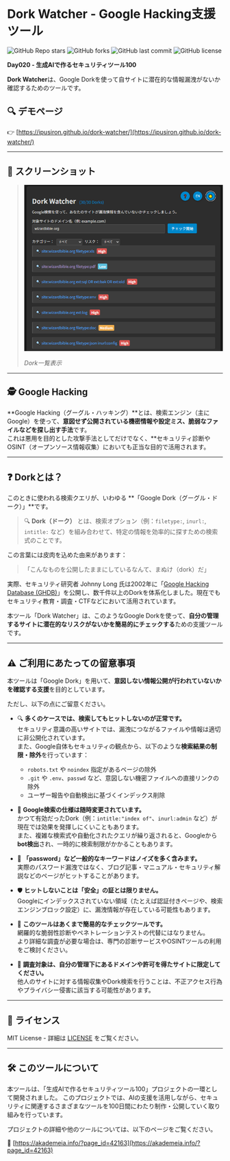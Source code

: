# Dork Watcher - Google Hacking支援ツール

![GitHub Repo stars](https://img.shields.io/github/stars/ipusiron/dork-watcher?style=social)
![GitHub forks](https://img.shields.io/github/forks/ipusiron/dork-watcher?style=social)
![GitHub last commit](https://img.shields.io/github/last-commit/ipusiron/dork-watcher)
![GitHub license](https://img.shields.io/github/license/ipusiron/dork-watcher)

**Day020 - 生成AIで作るセキュリティツール100**

**Dork Watcher**は、Google Dorkを使って自サイトに潜在的な情報漏洩がないか確認するためのツールです。

## 🔍 デモページ

👉 [https://ipusiron.github.io/dork-watcher/](https://ipusiron.github.io/dork-watcher/)

---
## 📸 スクリーンショット

> ![Dork一覧表示](assets/screenshot.png)
>
> *Dork一覧表示*

---
## 🕵️ Google Hacking

**Google Hacking（グーグル・ハッキング）**とは、検索エンジン（主にGoogle）を使って、**意図せず公開されている機密情報や設定ミス、脆弱なファイルなどを探し出す手法**です。  
これは悪用を目的とした攻撃手法としてだけでなく、**セキュリティ診断やOSINT（オープンソース情報収集）においても正当な目的で活用されます。  

---
## ❓ Dorkとは？

このときに使われる検索クエリが、いわゆる **「Google Dork（グーグル・ドーク）」**です。

> 🔍 **Dork（ドーク）** とは、検索オプション（例：`filetype:`, `inurl:`, `intitle:` など）を組み合わせて、特定の情報を効率的に探すための検索式のことです。

この言葉には皮肉を込めた由来があります：

> 「こんなものを公開したままにしているなんて、まぬけ（dork）だ」

実際、セキュリティ研究者 Johnny Long 氏は2002年に「[Google Hacking Database (GHDB)](https://www.exploit-db.com/google-hacking-database)」を公開し、数千件以上のDorkを体系化しました。現在でもセキュリティ教育・調査・CTFなどにおいて活用されています。

本ツール「Dork Watcher」は、このようなGoogle Dorkを使って、**自分の管理するサイトに潜在的なリスクがないかを簡易的にチェックする**ための支援ツールです。

---
## ⚠️ ご利用にあたっての留意事項

本ツールは「Google Dork」を用いて、**意図しない情報公開が行われていないかを確認する支援**を目的としています。

ただし、以下の点にご留意ください。

- 🔍 **多くのケースでは、検索してもヒットしないのが正常です。**  
  セキュリティ意識の高いサイトでは、漏洩につながるファイルや情報は適切に非公開化されています。  
  また、Google自体もセキュリティの観点から、以下のような**検索結果の制限・除外**を行っています：

  - `robots.txt` や `noindex` 指定があるページの除外  
  - `.git` や `.env`、`passwd` など、意図しない機密ファイルへの直接リンクの除外  
  - ユーザー報告や自動検出に基づくインデックス削除

- 🔁 **Google検索の仕様は随時変更されています。**  
  かつて有効だったDork（例：`intitle:"index of"`、`inurl:admin` など）が現在では効果を発揮しにくいこともあります。  
  また、複雑な検索式や自動化されたクエリが繰り返されると、Googleから**bot検出**され、一時的に検索制限がかかることもあります。

- 📄 **「password」など一般的なキーワードはノイズを多く含みます。**  
  実際のパスワード漏洩ではなく、ブログ記事・マニュアル・セキュリティ解説などのページがヒットすることがあります。

- 🛡 **ヒットしないことは「安全」の証とは限りません。**  
  Googleにインデックスされていない領域（たとえば認証付きページや、検索エンジンブロック設定）に、漏洩情報が存在している可能性もあります。

- 🧪 **このツールはあくまで簡易的なチェックツールです。**  
  網羅的な脆弱性診断やペネトレーションテストの代替にはなりません。  
  より詳細な調査が必要な場合は、専門の診断サービスやOSINTツールの利用をご検討ください。

- 🧭 **調査対象は、自分の管理下にあるドメインや許可を得たサイトに限定してください。**  
  他人のサイトに対する情報収集やDork検索を行うことは、不正アクセス行為やプライバシー侵害に該当する可能性があります。

---
## 📄 ライセンス

MIT License - 詳細は [LICENSE](LICENSE) をご覧ください。

---

## 🛠 このツールについて

本ツールは、「生成AIで作るセキュリティツール100」プロジェクトの一環として開発されました。 このプロジェクトでは、AIの支援を活用しながら、セキュリティに関連するさまざまなツールを100日間にわたり制作・公開していく取り組みを行っています。

プロジェクトの詳細や他のツールについては、以下のページをご覧ください。

🔗 [https://akademeia.info/?page_id=42163](https://akademeia.info/?page_id=42163)
